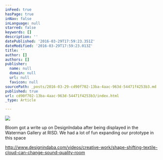 ```yaml
---
inFeed: true
hasPage: true
inNav: false
inLanguage: null
starred: false
keywords: []
description: ''
datePublished: '2016-03-29T17:59:23.351Z'
dateModified: '2016-03-29T17:59:23.013Z'
title: ''
author: []
authors: []
publisher:
  name: null
  domain: null
  url: null
  favicon: null
sourcePath: _posts/2016-03-29-cd90f702-13ba-4aac-963d-54471f4253b3.md
published: true
url: cd90f702-13ba-4aac-963d-54471f4253b3/index.html
_type: Article

---
```

![](https://the-grid-user-content.s3-us-west-2.amazonaws.com/f5356e9a-112a-4936-8905-103a2f927aff.png)

Bloom got a write up on DesignIndaba after being displayed in the Waterman Gallery at RISD. We had a lot of fun expanding our prototype in this space 

http://www.designindaba.com/videos/creative-work/shape-shifting-textile-cloud-can-change-sound-quality-room